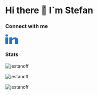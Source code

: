 # Hi there 👋 I`m Stefan

### Connect with me
<a href="https://linkedin.com/in/jestanoff" target="blank"><img align="center" src="https://github.com/jestanoff/jestanoff/blob/8e4f723ed2d4124168fa15963dcc58c6ccc56b8a/assets/linked-in-alt.svg" alt="jestanoff" height="30" width="40" /></a>

### Stats

<img align="center" src="https://github-readme-stats.vercel.app/api/top-langs?username=jestanoff&show_icons=true&locale=en&layout=compact&theme=nightowl&langs_count=10" alt="jestanoff" />

<p><img align="center" src="https://github-readme-stats.vercel.app/api?username=jestanoff&show_icons=true&locale=en&theme=nightowl" alt="jestanoff" /></p>

<p><img align="center" src="https://github-readme-streak-stats.herokuapp.com/?user=jestanoff&theme=nightowl" alt="jestanoff" /></p> 

<!--
**jestanoff/jestanoff** is a ✨ _special_ ✨ repository because its `README.md` (this file) appears on your GitHub profile.

Here are some ideas to get you started:

- 🔭 I’m currently working on ...
- 🌱 I’m currently learning ...
- 👯 I’m looking to collaborate on ...
- 🤔 I’m looking for help with ...
- 💬 Ask me about ...
- 📫 How to reach me: ...
- 😄 Pronouns: ...
- ⚡ Fun fact: ...
-->
